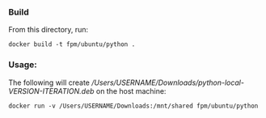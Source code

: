 ### Build
From this directory, run:
```
docker build -t fpm/ubuntu/python .
```

### Usage:
The following will create _/Users/USERNAME/Downloads/python-local-VERSION-ITERATION.deb_ on the host machine:
```
docker run -v /Users/USERNAME/Downloads:/mnt/shared fpm/ubuntu/python
```
